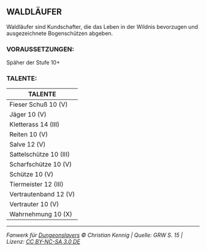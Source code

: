## WALDLÄUFER

Waldläufer sind Kundschafter, die das Leben in der Wildnis bevorzugen und ausgezeichnete Bogenschützen abgeben.

### VORAUSSETZUNGEN:

Späher der Stufe 10+

### TALENTE:

| TALENTE                |
| ---------------------- |
| Fieser Schuß 10 (V)    |
| Jäger 10 (V)           |
| Kletterass 14 (III)    |
| Reiten 10 (V)          |
| Salve 12 (V)           |
| Sattelschütze 10 (III) |
| Scharfschütze 10 (V)   |
| Schütze 10 (V)         |
| Tiermeister 12 (III)   |
| Vertrautenband 12 (V)  |
| Vertrauter 10 (V)      |
| Wahrnehmung 10 (X)     |

---

_Fanwerk für [Dungeonslayers](https://www.dungeonslayers.net/) © Christian Kennig | Quelle: GRW S. 15 | Lizenz: [CC BY-NC-SA 3.0 DE](https://creativecommons.org/licenses/by-nc-sa/3.0/de/)_

